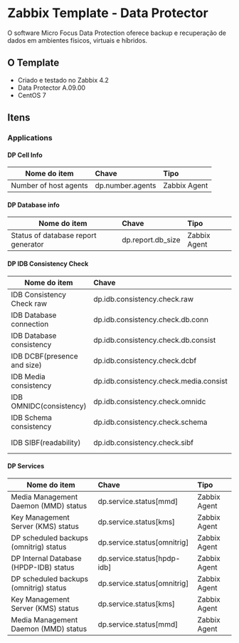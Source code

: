 # Zabbix Template - Data Protector
O software Micro Focus Data Protection oferece backup e recuperação de dados em ambientes físicos, virtuais e híbridos.

## O Template
- Criado e testado no Zabbix 4.2
- Data Protector A.09.00
- CentOS 7

## Itens
### Applications
#### DP Cell Info
| Nome do item        | Chave           | Tipo  | 
| ------------------- |:---------------|:-------|
| Number of host agents  | dp.number.agents	  | Zabbix Agent  | DP Cell Info |


#### DP Database info
| Nome do item        | Chave           | Tipo  | 
| ------------------- |:---------------|:-------|
| Status of database report generator      | dp.report.db_size | Zabbix Agent |


#### DP IDB Consistency Check
| Nome do item        | Chave           | Tipo  | 
| ------------------- |:---------------|:-------|
| IDB Consistency Check raw | dp.idb.consistency.check.raw	| Agente Zabbix | 
| IDB Database connection | dp.idb.consistency.check.db.conn | Item dependente | 
| IDB Database consistency | dp.idb.consistency.check.db.consist | Item dependente  |
| IDB DCBF(presence and size) | dp.idb.consistency.check.dcbf  | Item dependente  | 
| IDB Media consistency | dp.idb.consistency.check.media.consist  |  Item dependente |
| IDB OMNIDC(consistency) | dp.idb.consistency.check.omnidc  | Item dependente |
| IDB Schema consistency | dp.idb.consistency.check.schema | Item dependente |
| IDB SIBF(readability) |  	dp.idb.consistency.check.sibf | Item dependente |


#### DP Services
| Nome do item        | Chave           | Tipo |
| ------------------- |:---------------|:------|
| Media Management Daemon (MMD) status |  dp.service.status[mmd] | Zabbix Agent |
| Key Management Server (KMS) status |  dp.service.status[kms] | Zabbix Agent |
| DP scheduled backups (omnitrig) status | dp.service.status[omnitrig] | Zabbix Agent |
| DP Internal Database (HPDP-IDB) status | dp.service.status[hpdp-idb] | Zabbix Agent |
|	DP scheduled backups (omnitrig) status | dp.service.status[omnitrig] | Zabbix Agent |
| Key Management Server (KMS) status | dp.service.status[kms]	| Zabbix Agent |
| Media Management Daemon (MMD) status | dp.service.status[mmd]	| Zabbix Agent |

